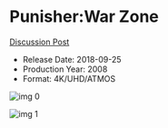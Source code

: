 # Punisher:War Zone

[Discussion Post](https://www.avsforum.com/threads/bass-eq-for-filtered-movies.2995212/post-56880116)

* Release Date: 2018-09-25
* Production Year: 2008
* Format: 4K/UHD/ATMOS

![img 0](https://i.imgur.com/Vjv9wzZ.jpg)

![img 1](https://i.imgur.com/SdyOVhW.jpg)

